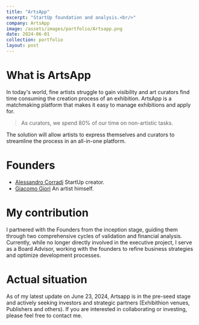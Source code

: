 ```yaml
---
title: "ArtsApp"
excerpt: "StartUp foundation and analysis.<br/>"
company: ArtsApp
image: /assets/images/portfolio/Artsapp.png
date: 2024-06-01
collection: portfolio
layout: post
---
```


# What is ArtsApp

In today's world, fine artists struggle to gain visibility and art curators find time consuming the creation process of an exhibition.
ArtsApp is a matchmaking platform that makes it easy to manage exhibitions and apply for.

> As curators, we spend 80% of our time on non-artistic tasks.

The solution will allow artists to express themselves and curators to streamline the process in an all-in-one platform.

# Founders

* [Alessandro Corradi](https://linkedin.com/in/alessandro-corradi-21a348300) StartUp creator.
* [Giacomo Giori](https://linkedin.com/in/giacomo-giori-713342254) An artist himself.

# My contribution

I partnered with the Founders from the inception stage, guiding them through two comprehensive cycles of validation and financial analysis. Currently, while no longer directly involved in the executive project, I serve as a Board Advisor, working with the founders to refine business strategies and optimize development processes.

# Actual situation

As of my latest update on June 23, 2024, Artsapp is in the pre-seed stage and actively seeking investors and strategic partners (Exhibithion venues, Publishers and others). If you are interested in collaborating or investing, please feel free to contact me.
